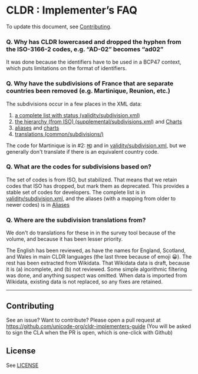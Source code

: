 CLDR : Implementer’s FAQ
===

To update this document, see [Contributing](#contributing).

### ​Q. Why has CLDR lowercased and dropped the hyphen from the ISO-3166-2 codes, e.g. “AD-02” becomes “ad02”

It was done because the identifiers have to be used in a BCP47 context, which puts limitations on the format of identifiers.

### Q.  Why have the subdivisions of France that are separate countries been removed (e.g. Martinique, Reunion, etc.)

The subdivisions occur in a few places in the XML data:

  1. [a complete list with status (validity/subdivision.xml)](http://www.unicode.org/repos/cldr/trunk/common/validity/subdivision.xml)
  1. [the hierarchy (from ISO) (supplemental/subdivisions.xml)](http://www.unicode.org/repos/cldr/trunk/common/supplemental/subdivisions.xml) and [Charts](http://www.unicode.org/cldr/charts/latest/supplemental/territory_subdivisions.html)
  1. [aliases](http://www.unicode.org/cldr/charts/latest/supplemental/aliases.html) and [charts](http://www.unicode.org/cldr/charts/latest/subdivisionNames/index.html)
  1. [translations (common/subdivisions/)](http://www.unicode.org/repos/cldr/trunk/common/subdivisions/)

The code for Martinique is in #2: [`MQ`](http://www.unicode.org/cldr/charts/latest/supplemental/territory_subdivisions.html#frmq) and in [validity/subdivision.xml](http://www.unicode.org/repos/cldr/trunk/common/validity/subdivision.xml), but we generally don't translate if there is an equivalent country code.

### Q. What are the codes for subdivisions based on?

The set of codes is from ISO, but stabilized. That means that we retain codes that ISO has dropped, but mark them as deprecated. This provides a stable set of codes for developers. The complete list is in [validity/subdivision.xml](http://www.unicode.org/repos/cldr/trunk/common/validity/subdivision.xml), and the aliases (with a mapping from older to newer codes) is in [Aliases](http://www.unicode.org/cldr/charts/latest/supplemental/aliases.html)

### Q. Where are the subdivision translations from?

We don't do translations for these in in the survey tool because of the volume, and because it has been lesser priority.

The English has been reviewed, as have the names for England, Scotland, and Wales in main CLDR languages (the last three because of emoji 😀). The rest has been extracted from Wikidata. That Wikidata data is draft, because it is (a) incomplete, and (b) not reviewed. Some simple algorithmic filtering was done, and anything suspect was omitted. When data is imported from Wikidata, existing data is not replaced, so any fixes are retained. 

-----

## Contributing

See an issue? Want to contribute? Please open a pull request at https://github.com/unicode-org/cldr-implementers-guide (You will be asked to sign the CLA when the PR is open, which is one-click with Github)


## License

See [LICENSE](LICENSE)
